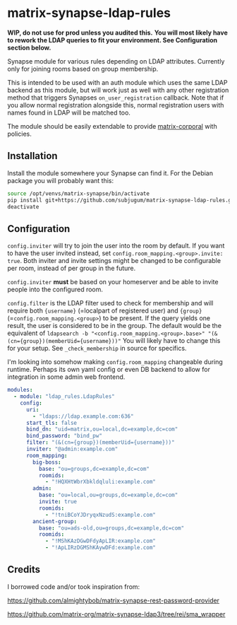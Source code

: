 # matrix-synapse-ldap-rules
**WIP, do not use for prod unless you audited this.**
**You will most likely have to rework the LDAP queries to fit your environment. See Configuration section below.**

Synapse module for various rules depending on LDAP attributes. Currently only for joining rooms based on group membership.

This is intended to be used with an auth module which uses the same LDAP backend as this module, but will work just as well with any other registration method that triggers Synapses `on_user_registration` callback.
Note that if you allow normal registration alongside this, normal registration users with names found in LDAP will be matched too.

The module should be easily extendable to provide [matrix-corporal](https://github.com/devture/matrix-corporal) with policies.

## Installation
Install the module somewhere your Synapse can find it. For the Debian package you will probably want this:
```bash
source /opt/venvs/matrix-synapse/bin/activate
pip install git+https://github.com/subjugum/matrix-synapse-ldap-rules.git
deactivate
```

## Configuration
`config.inviter` will try to join the user into the room by default.
If you want to have the user invited instead, set `config.room_mapping.<group>.invite: true`.
Both inviter and invite settings might be changed to be configurable per room, instead of per group in the future.

`config.inviter` **must** be based on your homeserver and be able to invite people into the configured room.

`config.filter` is the LDAP filter used to check for membership and will require both `{username}` (=localpart of registered user) and `{group}` (=`config.room_mapping.<group>`) to be present.
If the query yields one result, the user is considered to be in the group.
The default would be the equivalent of `ldapsearch -b "<config.room_mapping.<group>.base>" "(&(cn={group})(memberUid={username}))"`
You will likely have to change this for your setup. See `_check_membership` in source for specifics.

I'm looking into somehow making `config.room_mapping` changeable during runtime.
Perhaps its own yaml config or even DB backend to allow for integration in some admin web frontend.

```yaml
modules:
  - module: "ldap_rules.LdapRules"
    config:
      uri:
        - "ldaps://ldap.example.com:636"
      start_tls: false
      bind_dn: "uid=matrix,ou=local,dc=example,dc=com"
      bind_password: "bind_pw"
      filter: "(&(cn={group})(memberUid={username}))"
      inviter: "@admin:example.com"
      room_mapping:
        big-boss:
          base: "ou=groups,dc=example,dc=com"
          roomids:
            - "!HQXHtWbrXbkldqluli:example.com"
        admin:
          base: "ou=local,ou=groups,dc=example,dc=com"
          invite: true
          roomids:
            - "!tniBCoYJDryqxNzudS:example.com"
        ancient-group:
          base: "ou=ads-old,ou=groups,dc=example,dc=com"
          roomids:
            - "!MShKAzDGwDFdyApLIR:example.com"
            - "!ApLIRzDGMShKAywDFd:example.com"
```

## Credits
I borrowed code and/or took inspiration from:

https://github.com/almightybob/matrix-synapse-rest-password-provider

https://github.com/matrix-org/matrix-synapse-ldap3/tree/rei/sma_wrapper